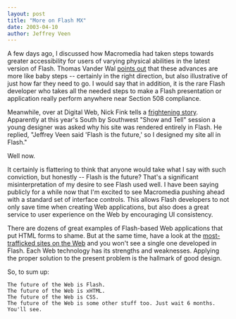 ```yaml
---
layout: post
title: "More on Flash MX"
date: 2003-04-10
author: Jeffrey Veen
---
```

A few days ago, I discussed how Macromedia had taken steps towards greater accessibility for users of varying physical abilities in the latest version of Flash. Thomas Vander Wal <a href="http://www.vanderwal.net/random/entrysel.php?blog=1142">points out</a> that these advances are more like baby steps -- certainly in the right direction, but also illustrative of just how far they need to go. I would say that in addition, it is the rare Flash developer who takes all the needed steps to make a Flash presentation or application really perform anywhere near Section 508 compliance.

Meanwhile, over at Digital Web, Nick Fink tells a <a href="http://digital-web.com/new/2003_04_01_archive.shtml#92246692">frightening story</a>. Apparently at this year's South by Southwest "Show and Tell" session a young designer was asked why his site was rendered entirely in Flash. He replied, "Jeffrey Veen said 'Flash is the future,' so I designed my site all in Flash."

Well now.

It certainly is flattering to think that anyone would take what I say with such conviction, but honestly -- Flash is the future? That's a significant misinterpretation of my desire to see Flash used well. I have been saying publicly for a while now that I'm excited to see Macromedia pushing ahead with a standard set of interface controls. This allows Flash developers to not only save time when creating Web applications, but also does a great service to user experience on the Web by encouraging UI consistency. 

There are dozens of great examples of Flash-based Web applications that put HTML forms to shame. But at the same time, have a look at the <a href="http://www.alexa.com/site/ds/top_500">most-trafficked sites on the Web</a> and you won't see a single one developed in Flash. Each Web technology has its strengths and weaknesses. Applying the proper solution to the present problem is the hallmark of good design.

So, to sum up:

    The future of the Web is Flash.
    The future of the Web is xHTML.
    The future of the Web is CSS.
    The future of the Web is some other stuff too. Just wait 6 months. You'll see.

